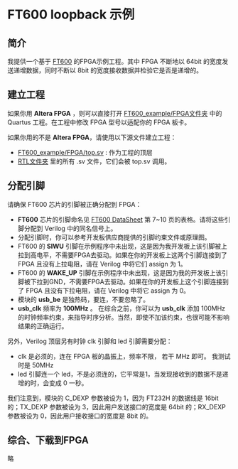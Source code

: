 FT600 loopback 示例
===============================

## 简介

我提供一个基于 [FT600](https://ftdichip.com/Products/ICs/FT600.htm) 的FPGA示例工程。其中 FPGA 不断地以 64bit 的宽度发送递增数据，同时不断以 8bit 的宽度接收数据并检验它是否是递增的。

## 建立工程

如果你用 **Altera FPGA** ，则可以直接打开 [FT600_example/FPGA文件夹](../FT600_example/FPGA) 中的 Quartus 工程。在工程中修改 FPGA 型号以适配你的 FPGA 板卡。

如果你用的不是 **Altera FPGA**，请使用以下源文件建立工程：

* [FT600_example/FPGA/top.sv](../FT600_example/FPGA/top.sv) : 作为工程的顶层
* [RTL文件夹](../RTL) 里的所有 .sv 文件，它们会被 top.sv 调用。

## 分配引脚

请确保 FT600 芯片的引脚被正确分配到 FPGA：

* **FT600** 芯片的引脚命名见 [FT600 DataSheet](https://www.ftdichip.com/Support/Documents/DataSheets/ICs/DS_FT600Q-FT601Q%20IC%20Datasheet.pdf) 第 7~10 页的表格。请将这些引脚分配到 Verilog 中的同名信号上。
* 分配引脚时，你可以参考开发板供应商提供的引脚约束文件或原理图。
* FT600 的 **SIWU** 引脚在示例程序中未出现，这是因为我开发板上该引脚被上拉到高电平，不需要FPGA去驱动。如果在你的开发板上这两个引脚连接到了 FPGA 且没有上拉电阻，请在 Verilog 中将它们 assign 为 1。
* FT600 的 **WAKE_UP** 引脚在示例程序中未出现，这是因为我的开发板上该引脚被下拉到GND，不需要FPGA去驱动。如果在你的开发板上这个引脚连接到了 FPGA 且没有下拉电阻，请在 Verilog 中将它 assign 为 0。
* 模块的 **usb_be** 是独热码，要连，不要忽略了。
* **usb_clk** 频率为 **100MHz** 。 在综合之前，你可以为 **usb_clk** 添加 100MHz 的时钟频率约束，来指导时序分析。当然，即使不加该约束，也很可能不影响结果的正确运行。

另外，Verilog 顶层另有时钟 clk 引脚和 led 引脚需要分配：

* clk 是必须的，连在 FPGA 板的晶振上，频率不限， 若干 MHz 即可。 我测试时是 50MHz
* led 引脚连一个 led，不是必须连的，它平常是1，当发现接收到的数据不是递增的时，会变成 0 一秒。

我们注意到，模块的 C_DEXP 参数被设为 1，因为 FT232H 的数据线是 16bit 的；TX_DEXP 参数被设为 3，因此用户发送接口的宽度是 64bit 的；RX_DEXP 参数被设为 0，因此用户接收接口的宽度是 8bit 的。

## 综合、下载到FPGA

略
